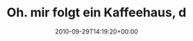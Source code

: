 ---
retweeted: false
source: <a href="http://termtter.org/" rel="nofollow">Termtter</a>
entities:
  hashtags: []
  symbols: []
  user_mentions:
  - name: NUN Kulturraum
    screen_name: cafenun
    indices:
    - '58'
    - '66'
    id_str: '12453762'
    id: '12453762'
  - name: Laurie Eaves
    screen_name: MrLEaves
    indices:
    - '78'
    - '87'
    id_str: '2194142048'
    id: '2194142048'
  urls: []
display_text_range:
- '0'
- '93'
favorite_count: '0'
id_str: '25886773033'
truncated: false
retweet_count: '0'
id: '25886773033'
created_at: Wed Sep 29 14:19:20 +0000 2010
favorited: false
full_text: 'Oh. mir folgt ein Kaffeehaus, dem ihr folgen solltet: Das [@cafenun](https://twitter.com/cafenun)!
  Heute mit [@mrleaves](https://twitter.com/mrleaves) drin!'
lang: de
tags:
- pesos:twitter
date: '2010-09-29T14:19:20+00:00'
src: https://twitter.com/bascht/status/25886773033
original_url: https://twitter.com/bascht/status/25886773033
type: twitter_tweet
text: 'Oh. mir folgt ein Kaffeehaus, dem ihr folgen solltet: Das [@cafenun](https://twitter.com/cafenun)!
  Heute mit [@mrleaves](https://twitter.com/mrleaves) drin!'
title: Oh. mir folgt ein Kaffeehaus, d

---